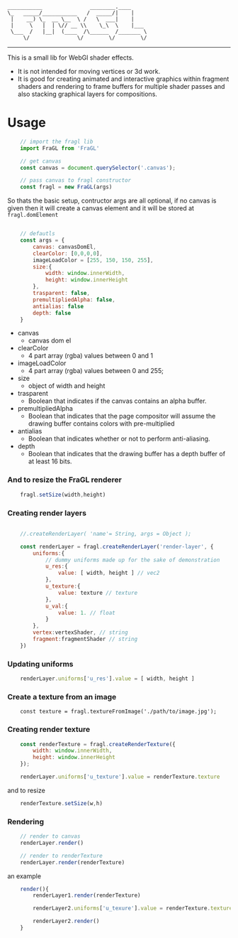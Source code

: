 
```
___________               ________.____     
\_   _____/___________   /  _____/|    |    
 |    __) \_  __ \__  \ /   \  ___|    |    
 |     \   |  | \// __ \\    \_\  \    |___ 
 \___  /   |__|  (____  /\______  /_______ \
     \/               \/        \/        \/
```
---

This is a small lib for WebGl shader effects. 

- It is not intended for moving vertices or 3d work. 
- It is good for creating animated and interactive graphics within fragment shaders and rendering to frame buffers for multiple shader passes and also stacking graphical layers for compositions.


# Usage
  

```javascript
    // import the fragl lib
    import FraGL from 'FraGL'

    // get canvas
    const canvas = document.querySelector('.canvas');

    // pass canvas to fragl constructor
    const fragl = new FraGL(args)
```


So thats the basic setup, contructor args are all optional, if no canvas is given then it will create a canvas element and it will be stored at `fragl.domElement`

```javascript

    // defautls
    const args = {
        canvas: canvasDomEl, 
        clearColor: [0,0,0,0], 
        imageLoadColor = [255, 150, 150, 255], 
        size:{
            width: window.innerWidth, 
            height: window.innerHeight 
        },
        trasparent: false, 
        premultipliedAlpha: false,         
        antialias: false
        depth: false
    }
```

- canvas
  - canvas dom el
- clearColor
  - 4 part array (rgba) values between 0 and 1
- imageLoadColor 
  - 4 part array (rgba) values between 0 and 255;
- size
  - object of width and height
- trasparent
  - Boolean that indicates if the canvas contains an alpha buffer.
- premultipliedAlpha
  - Boolean that indicates that the page compositor will assume the drawing buffer contains colors with pre-multiplied 
- antialias
  - Boolean that indicates whether or not to perform anti-aliasing.
- depth
  - Boolean that indicates that the drawing buffer has a depth buffer of at least 16 bits.


### And to resize the FraGL renderer

```javascript
    fragl.setSize(width,height)
```


### Creating render layers


```javascript

    //.createRenderLayer( 'name'= String, args = Object );

    const renderLayer = fragl.createRenderLayer('render-layer', {
        uniforms:{ 
            // dummy uniforms made up for the sake of demonstration
            u_res:{
                value: [ width, height ] // vec2
            },
            u_texture:{
                value: texture // texture
            },
            u_val:{
                value: 1. // float
            }
        },
        vertex:vertexShader, // string
        fragment:fragmentShader // string
    })
```
### Updating uniforms

```javascript
    renderLayer.uniforms['u_res'].value = [ width, height ]
```

### Create a texture from an image

```
    const texture = fragl.textureFromImage('./path/to/image.jpg');
```



### Creating render texture

```javascript
    const renderTexture = fragl.createRenderTexture({
        width: window.innerWidth,
        height: window.innerHeight
    });

    renderLayer.uniforms['u_texture'].value = renderTexture.texture
```

and to resize  

```javascript
    renderTexture.setSize(w,h)
```


### Rendering

```javascript
    // render to canvas
    renderLayer.render()

    // render to renderTexture
    renderLayer.render(renderTexture)
```

an example

```javascript
    render(){
        renderLayer1.render(renderTexture)

        renderLayer2.uniforms['u_texure'].value = renderTexture.texture

        renderLayer2.render()
    }
```
